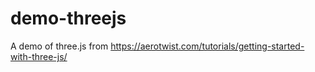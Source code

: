 # demo-threejs
A demo of three.js from https://aerotwist.com/tutorials/getting-started-with-three-js/
